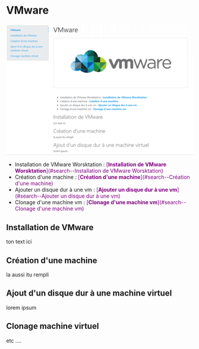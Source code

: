 # VMware

<!--ici on affiche image -->
![Image vmware](../images/vmware.png "vmware")  
             
<!-- menu sous l'image pour utiliser le système d'ancre-->
 - Installation de VMware Worsktation : <font color=purple>[**Installation de VMware Worsktation**](#search--Installation de VMware Worsktation) </font>
 - Création d'une machine : <font color=purple>[**Création d'une machine**](#search--Création d'une machine) </font>
 - Ajouter un disque dur à une vm : <font color=purple>[**Ajouter un disque dur à une vm**](#search--Ajouter un disque dur à une vm)</font>  
 - Clonage d'une machine vm : <font color=purple>[**Clonage d'une machine vm**](#search--Clonage d'une machine vm)</font> 

<!-- Bloc Installation de VMware -->
<h3 id="search--Installation de VMware Worsktation"></h3>
<!--Ne rien mettre ici-->

## Installation de VMware 
ton text ici

<!-- Bloc Création'dune machine -->
<h3 id="search--Création d'une machine"></h3>
<!--Ne rien mettre ici-->

##  Création d'une machine
 la aussi itu rempli

<!-- Bloc  Ajouter un disque dur à une vm-->
<h3 id="search--Ajouter un disque dur à une vm"></h3>
<!--Ne rien mettre ici-->

##  Ajout d'un disque dur à une machine virtuel
lorem ipsum

<!-- Bloc Clonage d'une machine vm -->
<h3 id="search--Clonage d'une machine vm"></h3>
<!--Ne rien mettre ici-->

## Clonage machine virtuel
  etc  ....
